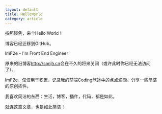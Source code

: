```yaml
---
layout: default
title: HelloWorld
category: article
---
```


按照惯例，来个Hello World！

博客已经迁移到GitHub。

ImF2e - I'm Front End Engineer

原来的旧博客<http://sanjh.cn>会在不久的将来关闭（或许此时你已经无法访问了）。

ImF2e，仅仅用于积累，记录我的前端Coding旅途中的点点滴滴，分享一些简洁的原创插件。

我喜欢简洁的东西：生活，博客，插件，代码，都是如此。

就连这篇文章，也是如此简洁！
